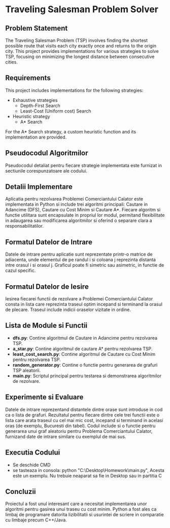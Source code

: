 # Traveling Salesman Problem Solver

## Problem Statement
The Traveling Salesman Problem (TSP) involves finding the shortest possible route that visits each city exactly once and returns to the origin city. This project provides implementations for various strategies to solve TSP, focusing on minimizing the longest distance between consecutive cities.
## Requirements

This project includes implementations for the following strategies:
- Exhaustive strategies
  - Depth-First Search
  - Least-Cost (Uniform cost) Search
- Heuristic strategy
  - A* Search

For the A* Search strategy, a custom heuristic function and its implementation are provided.

## Pseudocodul Algoritmilor
Pseudocodul detaliat pentru fiecare strategie implementata este furnizat in sectiunile corespunzatoare ale codului.

## Detalii Implementare
Aplicatia pentru rezolvarea Problemei Comerciantului Calator este implementata in Python si include trei algoritmi principali: Cautare in Adancime (DFS), Cautare cu Cost Minim si Cautare A*. Fiecare algoritm si functie utilitara sunt encapsulate in propriul lor modul, permitand flexibilitate in adaugarea sau modificarea algoritmilor si oferind o separare clara a responsabilitatilor.

## Formatul Datelor de Intrare
Datele de intrare pentru aplicatie sunt reprezentate printr-o matrice de adiacenta, unde elementul de pe randul i si coloana j reprezinta distanta intre orasul i si orasul j. Graficul poate fi simetric sau asimetric, in functie de cazul specific.

## Formatul Datelor de Iesire
Iesirea fiecarei functii de rezolvare a Problemei Comerciantului Calator consta in lista care reprezinta traseul optim incepand si terminand la orasul de plecare. Traseul include indicii oraselor vizitate in ordine.

## Lista de Module si Functii
- **dfs.py**: Contine algoritmul de Cautare in Adancime pentru rezolvarea TSP.
- **a_star.py**: Contine algoritmul de cautare A* pentru rezolvarea TSP.
- **least_cost_search.py**: Contine algoritmul de Cautare cu Cost Minim pentru rezolvarea TSP.
- **random_generator.py**: Contine o functie pentru generarea de grafuri TSP aleatorii.
- **main.py**: Scriptul principal pentru testarea si demonstrarea algoritmilor de rezolvare.

## Experimente si Evaluare
Datele de intrare reprezentand distantele dintre orase sunt introduse in cod ca o lista de grafuri. Rezultatul pentru fiecare dintre cele trei functii este o lista care arata traseul cu cel mai mic cost, incepand si terminand in acelasi oras (de exemplu, Bucuresti din tabel). Codul include si o functie pentru generarea unui graf aleatoriu pentru Problema Comerciantului Calator, furnizand date de intrare similare cu exemplul de mai sus.

## Executia Codului
  - Se deschide CMD
  - se tasteaza in consola: python "C:\Desktop\Homework\main.py", Acesta este un exemplu. Nu trebuie neaparat sa fie in Desktop sau in partitia C
## Concluzii
Proiectul a fost unul interesant care a necesitat implementarea unor algoritmi pentru gasirea unui traseu cu cost minim. Python a fost ales ca limbaj de programare datorita lizibilitatii si usurintei de scriere in comparatie cu limbaje precum C++/Java.
